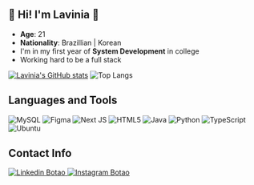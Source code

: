 ## 💮 Hi! I'm Lavinia 💮
- **Age**: 21
- **Nationality**: Brazillian | Korean 
- I'm in my first year of **System Development** in college
- Working hard to be a full stack

[![Lavinia's GitHub stats](https://github-readme-stats.vercel.app/api?username=laviniapark&show_icons=true&theme=transparent)](https://github.com/laviniapark/github-readme-stats)
![Top Langs](https://github-readme-stats.vercel.app/api/top-langs/?username=laviniapark&layout=compact&theme=transparent)
## Languages and Tools

![MySQL](https://img.shields.io/badge/mysql-4479A1.svg?style=for-the-badge&logo=mysql&logoColor=white)
![Figma](https://img.shields.io/badge/figma-%23F24E1E.svg?style=for-the-badge&logo=figma&logoColor=white)
![Next JS](https://img.shields.io/badge/Next-black?style=for-the-badge&logo=next.js&logoColor=white)
![HTML5](https://img.shields.io/badge/html5-%23E34F26.svg?style=for-the-badge&logo=html5&logoColor=white)
![Java](https://img.shields.io/badge/java-%23ED8B00.svg?style=for-the-badge&logo=openjdk&logoColor=white)
![Python](https://img.shields.io/badge/python-3670A0?style=for-the-badge&logo=python&logoColor=ffdd54)
![TypeScript](https://img.shields.io/badge/typescript-%23007ACC.svg?style=for-the-badge&logo=typescript&logoColor=white)
![Ubuntu](https://img.shields.io/badge/Ubuntu-E95420?style=for-the-badge&logo=ubuntu&logoColor=white)

## Contact Info
<div>
  <a href="www.linkedin.com/in/lavinia-park-l01122003">
    <img src="https://img.shields.io/badge/LinkedIn-blue?logo=linkedin&logoColor=white&style=for-the-badge" alt="Linkedin Botao">
  </a>
  <a href="https://www.instagram.com/laviniapark.jpg/">
    <img src="https://img.shields.io/badge/instagram-ce42f5?logo=instagram&style=for-the-badge" alt="Instagram Botao">
  </a>
</div>
